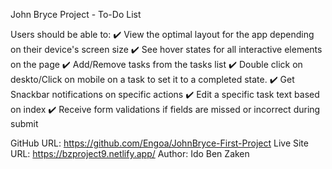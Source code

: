 John Bryce Project - To-Do List

Users should be able to:
✔️ View the optimal layout for the app depending on their device's screen size
✔️ See hover states for all interactive elements on the page
✔️ Add/Remove tasks from the tasks list
✔️ Double click on deskto/Click on mobile on a task to set it to a completed state.
✔️ Get Snackbar notifications on specific actions
✔️ Edit a specific task text based on index
✔️ Receive form validations if fields are missed or incorrect during submit


GitHub URL:
https://github.com/Engoa/JohnBryce-First-Project
Live Site URL:
https://bzproject9.netlify.app/
Author:
Ido Ben Zaken
